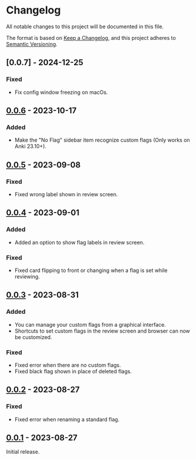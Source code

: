 # Changelog

All notable changes to this project will be documented in this file.

The format is based on [Keep a Changelog](https://keepachangelog.com/en/1.0.0/),
and this project adheres to [Semantic Versioning](https://semver.org/spec/v2.0.0.html).

## [0.0.7] - 2024-12-25

### Fixed

-   Fix config window freezing on macOs.

## [0.0.6] - 2023-10-17

### Added

-   Make the "No Flag" sidebar item recognize custom flags (Only works on Anki 23.10+).

## [0.0.5] - 2023-09-08

### Fixed

-   Fixed wrong label shown in review screen.

## [0.0.4] - 2023-09-01

### Added

-   Added an option to show flag labels in review screen.

### Fixed

-   Fixed card flipping to front or changing when a flag is set while reviewing.

## [0.0.3] - 2023-08-31

### Added

-   You can manage your custom flags from a graphical interface.
-   Shortcuts to set custom flags in the review screen and browser can now be customized.

### Fixed

-   Fixed error when there are no custom flags.
-   Fixed black flag shown in place of deleted flags.

## [0.0.2] - 2023-08-27

### Fixed

-   Fixed error when renaming a standard flag.

## [0.0.1] - 2023-08-27

Initial release.

[0.0.6]: https://github.com/abdnh/anki-more-flags/compare/0.0.5...0.0.6
[0.0.5]: https://github.com/abdnh/anki-more-flags/compare/0.0.4...0.0.5
[0.0.4]: https://github.com/abdnh/anki-more-flags/compare/0.0.3...0.0.4
[0.0.3]: https://github.com/abdnh/anki-more-flags/compare/0.0.2...0.0.3
[0.0.2]: https://github.com/abdnh/anki-more-flags/compare/0.0.1...0.0.2
[0.0.1]: https://github.com/abdnh/anki-more-flags/commits/0.0.1
